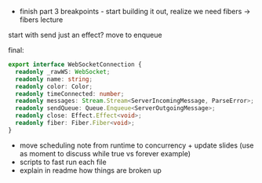 - finish part 3 breakpoints - start building it out, realize we need fibers -> fibers lecture

start with send just an effect? move to enqueue

final:

```ts
export interface WebSocketConnection {
  readonly _rawWS: WebSocket;
  readonly name: string;
  readonly color: Color;
  readonly timeConnected: number;
  readonly messages: Stream.Stream<ServerIncomingMessage, ParseError>;
  readonly sendQueue: Queue.Enqueue<ServerOutgoingMessage>;
  readonly close: Effect.Effect<void>;
  readonly fiber: Fiber.Fiber<void>;
}
```

- move scheduling note from runtime to concurrency + update slides
  (use as moment to discuss while true vs forever example)
- scripts to fast run each file
- explain in readme how things are broken up
